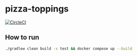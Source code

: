 pizza-toppings
==============

[![CircleCI](https://circleci.com/gh/bkhablenko/pizza-toppings.svg?style=shield)](https://circleci.com/gh/bkhablenko/pizza-toppings)

## How to run

```bash
./gradlew clean build -x test && docker compose up --build
```
